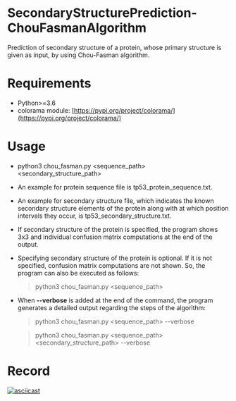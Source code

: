 # SecondaryStructurePrediction-ChouFasmanAlgorithm
Prediction of secondary structure of a protein, whose primary structure is given as input, by using Chou-Fasman algorithm.

# Requirements
- Python>=3.6
- colorama module: [https://pypi.org/project/colorama/](https://pypi.org/project/colorama/)

# Usage
- python3 chou_fasman.py <sequence_path> <secondary_structure_path>
- An example for protein sequence file is tp53_protein_sequence.txt.
- An example for secondary structure file, which indicates the known secondary structure elements of the protein along with at which position intervals they occur, is tp53_secondary_structure.txt.
- If secondary structure of the protein is specified, the program shows 3x3 and individual confusion matrix computations at the end of the output.
- Specifying secondary structure of the protein is optional. If it is not specified, confusion matrix computations are not shown. So, the program can also be executed as follows:
    > python3 chou_fasman.py <sequence_path>
- When **&#45;&#45;verbose** is added at the end of the command, the program generates a detailed output regarding the steps of the algorithm:
    > python3 chou_fasman.py <sequence_path> &#45;&#45;verbose

    
    > python3 chou_fasman.py <sequence_path> <secondary_structure_path> &#45;&#45;verbose
    
# Record
[![asciicast](https://asciinema.org/a/4otZeW06bJi6uapUevriaquRw.svg)](https://asciinema.org/a/4otZeW06bJi6uapUevriaquRw)